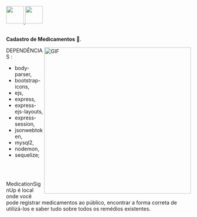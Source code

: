 <a href="https://github.com/pedrodeborba" target="_blank">
  <img src="https://cdn.iconscout.com/icon/free/png-256/github-108-438008.png" width="48px" height="48px">
</a> 
<a href="https://www.instagram.com/pedrodeborba" target="_blank">
  <img src="https://cdn.icon-icons.com/icons2/1211/PNG/512/1491579602-yumminkysocialmedia36_83067.png" width="48px" height="48px">
</a> 

<br />
<br />

**Cadastro de Medicamentos** 🚀. 

  <img align="right" alt="GIF" src="https://i.pinimg.com/originals/e4/26/70/e426702edf874b181aced1e2fa5c6cde.gif" width="400px" />

DEPENDÊNCIAS : 
- body-parser,
- bootstrap-icons,
- ejs,
- express,
- express-ejs-layouts,
- express-session,
- jsonwebtoken,
- mysql2,
- nodemon,
- sequelize;


<br />
<br />

MedicationSignUp é local onde você pode registrar medicamentos ao público, encontrar a forma correta de utilizá-los e saber tudo sobre todos os remédios existentes.
